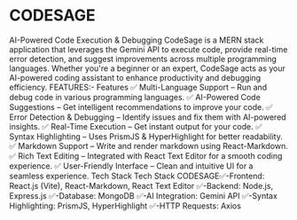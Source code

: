 # CODESAGE
AI-Powered Code Execution & Debugging CodeSage is a MERN stack application that leverages the Gemini API to execute code, provide real-time error detection, and suggest improvements across multiple programming languages. Whether you're a beginner or an expert, CodeSage acts as your AI-powered coding assistant to enhance productivity and debugging efficiency. FEATURES:- Features ✅ Multi-Language Support – Run and debug code in various programming languages. ✅ AI-Powered Code Suggestions – Get intelligent recommendations to improve your code. ✅ Error Detection & Debugging – Identify issues and fix them with AI-powered insights. ✅ Real-Time Execution – Get instant output for your code. ✅ Syntax Highlighting – Uses PrismJS & HyperHighlight for better readability. ✅ Markdown Support – Write and render markdown using React-Markdown. ✅ Rich Text Editing – Integrated with React Text Editor for a smooth coding experience. ✅ User-Friendly Interface – Clean and intuitive UI for a seamless experience. Tech Stack Tech Stack CODESAGE✅-Frontend: React.js (Vite), React-Markdown, React Text Editor ✅-Backend: Node.js, Express.js ✅-Database: MongoDB ✅-AI Integration: Gemini API ✅-Syntax Highlighting: PrismJS, HyperHighlight ✅-HTTP Requests: Axios
